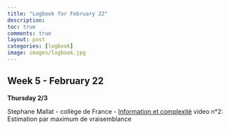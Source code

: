 ```yaml
---
title: "Logbook for February 22"
description: 
toc: true
comments: true
layout: post
categories: [logbook]
image: images/logbook.jpg
---
```




## Week 5 - February 22

**Thursday 2/3**

Stephane Mallat - collège de France - [Information et complexité](https://www.college-de-france.fr/site/stephane-mallat/course-2022-01-19-09h30.htm) video n°2: Estimation par maximum de vraisemblance
